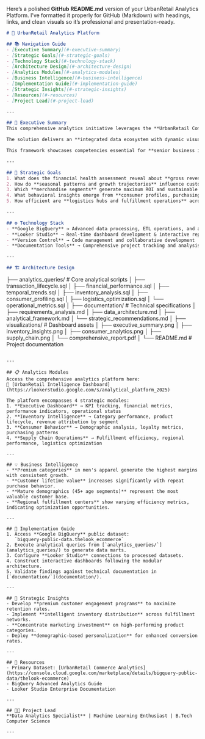 Here’s a polished **GitHub README.md** version of your UrbanRetail Analytics Platform. I’ve formatted it properly for GitHub (Markdown) with headings, links, and clean visuals so it’s professional and presentation-ready.

```markdown
# 🏬 UrbanRetail Analytics Platform

## 📚 Navigation Guide
- [Executive Summary](#-executive-summary)
- [Strategic Goals](#-strategic-goals)
- [Technology Stack](#-technology-stack)
- [Architecture Design](#-architecture-design)
- [Analytics Modules](#-analytics-modules)
- [Business Intelligence](#-business-intelligence)
- [Implementation Guide](#-implementation-guide)
- [Strategic Insights](#-strategic-insights)
- [Resources](#-resources)
- [Project Lead](#-project-lead)

---

## 🎯 Executive Summary
This comprehensive analytics initiative leverages the **UrbanRetail Commerce** dataset from Google BigQuery's public repository to extract actionable intelligence spanning financial performance, consumer patterns, inventory dynamics, and supply chain efficiency.  

The solution delivers an **integrated data ecosystem with dynamic visualization capabilities in Looker Studio**, representing a complete analytical workflow from raw data to strategic insights.  

This framework showcases competencies essential for **senior business intelligence and data science positions**.  

---

## 🚀 Strategic Goals
1. What does the financial health assessment reveal about **gross revenue, net profit margins, and transaction volumes**?  
2. How do **seasonal patterns and growth trajectories** influence customer acquisition and retention?  
3. Which **merchandise segments** generate maximum ROI and sustainable profitability?  
4. What behavioral insights emerge from **consumer profiles, purchasing frequency, and demographic segmentation**?  
5. How efficient are **logistics hubs and fulfillment operations** across different regions?  

---

## ⚙️ Technology Stack
- **Google BigQuery** → Advanced data processing, ETL operations, and analytical queries  
- **Looker Studio** → Real-time dashboard development & interactive reporting  
- **Version Control** → Code management and collaborative development  
- **Documentation Tools** → Comprehensive project tracking and analysis  

---

## 🏗️ Architecture Design
```

├── analytics\_queries/               # Core analytical scripts
│   ├── transaction\_lifecycle.sql
│   ├── financial\_performance.sql
│   ├── temporal\_trends.sql
│   ├── inventory\_analysis.sql
│   ├── consumer\_profiling.sql
│   ├── logistics\_optimization.sql
│   └── operational\_metrics.sql
│
├── documentation/                   # Technical specifications
│   ├── requirements\_analysis.md
│   ├── data\_architecture.md
│   ├── analytical\_framework.md
│   └── strategic\_recommendations.md
│
├── visualizations/                  # Dashboard assets
│   ├── executive\_summary.png
│   ├── inventory\_insights.png
│   ├── consumer\_analytics.png
│   ├── supply\_chain.png
│   └── comprehensive\_report.pdf
│
└── README.md                        # Project documentation

```

---

## 📋 Analytics Modules
Access the comprehensive analytics platform here:  
🔗 [UrbanRetail Intelligence Dashboard](https://lookerstudio.google.com/s/analytical_platform_2025)

The platform encompasses 4 strategic modules:
1. **Executive Dashboard** → KPI tracking, financial metrics, performance indicators, operational status  
2. **Inventory Intelligence** → Category performance, product lifecycle, revenue attribution by segment  
3. **Consumer Behavior** → Demographic analysis, loyalty metrics, purchasing patterns  
4. **Supply Chain Operations** → Fulfillment efficiency, regional performance, logistics optimization  

---

## 💡 Business Intelligence
- **Premium categories** in men's apparel generate the highest margins with consistent growth.  
- **Customer lifetime value** increases significantly with repeat purchase behavior.  
- **Mature demographics (45+ age segments)** represent the most valuable customer base.  
- **Regional fulfillment centers** show varying efficiency metrics, indicating optimization opportunities.  

---

## 🔧 Implementation Guide
1. Access **Google BigQuery** public dataset:  
   `bigquery-public-data.thelook_ecommerce`  
2. Execute analytical queries from [`analytics_queries/`](analytics_queries/) to generate data marts.  
3. Configure **Looker Studio** connections to processed datasets.  
4. Construct interactive dashboards following the modular architecture.  
5. Validate findings against technical documentation in [`documentation/`](documentation/).  

---

## 🎯 Strategic Insights
- Develop **premium customer engagement programs** to maximize retention rates.  
- Implement **intelligent inventory distribution** across fulfillment networks.  
- **Concentrate marketing investment** on high-performing product categories.  
- Deploy **demographic-based personalization** for enhanced conversion rates.  

---

## 📖 Resources
- Primary Dataset: [UrbanRetail Commerce Analytics](https://console.cloud.google.com/marketplace/details/bigquery-public-data/thelook-ecommerce)  
- BigQuery Advanced Analytics Guide  
- Looker Studio Enterprise Documentation  

---

## 👨‍💻 Project Lead
**Data Analytics Specialist** | Machine Learning Enthusiast | B.Tech Computer Science  

---
